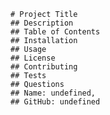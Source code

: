 
    # Project Title
    ## Description
    ## Table of Contents
    ## Installation
    ## Usage
    ## License
    ## Contributing
    ## Tests
    ## Questions
    ## Name: undefined, 
    ## GitHub: undefined
    